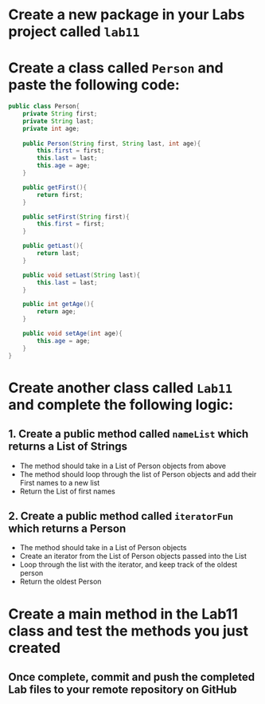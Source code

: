 # Create a new package in your Labs project called `lab11`

# Create a class called `Person` and paste the following code:

```java
public class Person{
    private String first;
    private String last;
    private int age;
    
    public Person(String first, String last, int age){
        this.first = first;
        this.last = last;
        this.age = age;
    }

    public getFirst(){
        return first;
    }

    public setFirst(String first){
        this.first = first;
    }

    public getLast(){
        return last;
    }

    public void setLast(String last){
        this.last = last;
    }

    public int getAge(){
        return age;
    }

    public void setAge(int age){
        this.age = age;
    }
}
```

# Create another class called `Lab11` and complete the following logic:

## 1. Create a public method called `nameList` which returns a List of Strings
- The method should take in a List of Person objects from above
- The method should loop through the list of Person objects and add their First names to a new list
- Return the List of first names

## 2. Create a public method called `iteratorFun` which returns a Person
- The method should take in a List of Person objects
- Create an iterator from the List of Person objects passed into the List
- Loop through the list with the iterator, and keep track of the oldest person
- Return the oldest Person

# Create a main method in the Lab11 class and test the methods you just created

## Once complete, commit and push the completed Lab files to your remote repository on GitHub